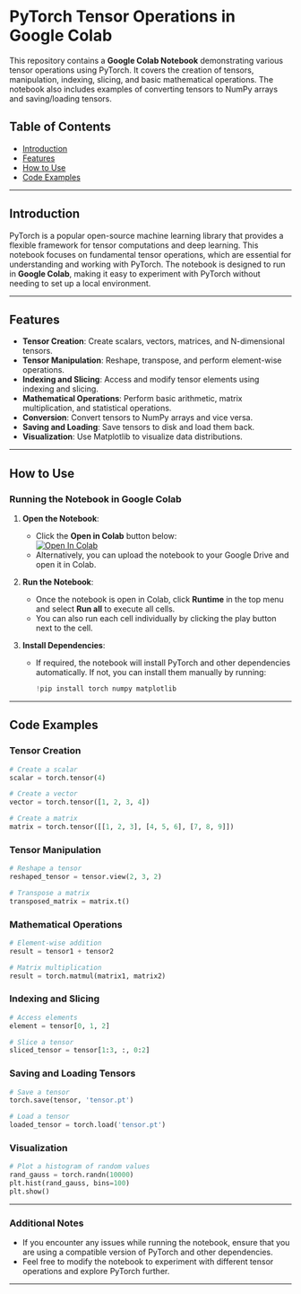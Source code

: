 # PyTorch Tensor Operations in Google Colab

This repository contains a **Google Colab Notebook** demonstrating various tensor operations using PyTorch. It covers the creation of tensors, manipulation, indexing, slicing, and basic mathematical operations. The notebook also includes examples of converting tensors to NumPy arrays and saving/loading tensors.

## Table of Contents
- [Introduction](#introduction)
- [Features](#features)
- [How to Use](#how-to-use)
- [Code Examples](#code-examples)

---

## Introduction

PyTorch is a popular open-source machine learning library that provides a flexible framework for tensor computations and deep learning. This notebook focuses on fundamental tensor operations, which are essential for understanding and working with PyTorch. The notebook is designed to run in **Google Colab**, making it easy to experiment with PyTorch without needing to set up a local environment.

---

## Features

- **Tensor Creation**: Create scalars, vectors, matrices, and N-dimensional tensors.
- **Tensor Manipulation**: Reshape, transpose, and perform element-wise operations.
- **Indexing and Slicing**: Access and modify tensor elements using indexing and slicing.
- **Mathematical Operations**: Perform basic arithmetic, matrix multiplication, and statistical operations.
- **Conversion**: Convert tensors to NumPy arrays and vice versa.
- **Saving and Loading**: Save tensors to disk and load them back.
- **Visualization**: Use Matplotlib to visualize data distributions.

---

## How to Use

### Running the Notebook in Google Colab
1. **Open the Notebook**:
   - Click the **Open in Colab** button below:  
     [![Open In Colab](https://colab.research.google.com/assets/colab-badge.svg)](https://colab.research.google.com/github/your-username/your-repo-name/blob/main/your-notebook-name.ipynb)
   - Alternatively, you can upload the notebook to your Google Drive and open it in Colab.

2. **Run the Notebook**:
   - Once the notebook is open in Colab, click **Runtime** in the top menu and select **Run all** to execute all cells.
   - You can also run each cell individually by clicking the play button next to the cell.

3. **Install Dependencies**:
   - If required, the notebook will install PyTorch and other dependencies automatically. If not, you can install them manually by running:
     ```python
     !pip install torch numpy matplotlib
     ```

---

## Code Examples

### Tensor Creation
```python
# Create a scalar
scalar = torch.tensor(4)

# Create a vector
vector = torch.tensor([1, 2, 3, 4])

# Create a matrix
matrix = torch.tensor([[1, 2, 3], [4, 5, 6], [7, 8, 9]])
```

### Tensor Manipulation
```python
# Reshape a tensor
reshaped_tensor = tensor.view(2, 3, 2)

# Transpose a matrix
transposed_matrix = matrix.t()
```

### Mathematical Operations
```python
# Element-wise addition
result = tensor1 + tensor2

# Matrix multiplication
result = torch.matmul(matrix1, matrix2)
```

### Indexing and Slicing
```python
# Access elements
element = tensor[0, 1, 2]

# Slice a tensor
sliced_tensor = tensor[1:3, :, 0:2]
```

### Saving and Loading Tensors
```python
# Save a tensor
torch.save(tensor, 'tensor.pt')

# Load a tensor
loaded_tensor = torch.load('tensor.pt')
```

### Visualization
```python
# Plot a histogram of random values
rand_gauss = torch.randn(10000)
plt.hist(rand_gauss, bins=100)
plt.show()
```

---

### Additional Notes
- If you encounter any issues while running the notebook, ensure that you are using a compatible version of PyTorch and other dependencies.
- Feel free to modify the notebook to experiment with different tensor operations and explore PyTorch further.

---

